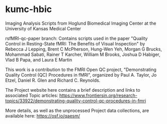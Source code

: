 # kumc-hbic
Imaging Analysis Scripts from Hoglund Biomedical Imaging Center at the University of Kansas Medical Center

rsfMRI-qc-paper branch:
Contains scripts used in the paper
"Quality Control in Resting-State fMRI: The Benefits of Visual Inspection" by Rebecca J Lepping, Brent C McPherson, Hung-Wen Yeh, Morgan G Brucks, Mohammad Sabati, Rainer T Karcher, William M Brooks, Joshua D Habiger, Vlad B Papa, and Laura E Martin

This work is a contribution to the FMRI Open QC project, "Demonstrating Quality Control (QC) Procedures in fMRI", organized by Paul A. Taylor, Jo Etzel, Daniel R. Glen and Richard C. Reynolds.

The Project website here contains a brief description and links to associated Topic articles:
https://www.frontiersin.org/research-topics/33922/demonstrating-quality-control-qc-procedures-in-fmri

More details, as well as the unprocessed Project data collections, are available here:
https://osf.io/qaesm/
